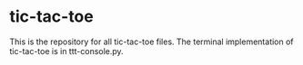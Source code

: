 # tic-tac-toe

This is the repository for all tic-tac-toe files.
The terminal implementation of tic-tac-toe is in ttt-console.py.
